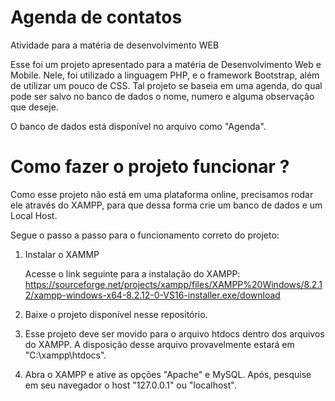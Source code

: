 # Agenda de contatos
Atividade para a matéria de desenvolvimento WEB

Esse foi um projeto apresentado para a matéria de Desenvolvimento Web e Mobile. Nele, foi utilizado a linguagem PHP, e o framework Bootstrap, além de utilizar um pouco de CSS. Tal projeto se baseia em uma agenda,
do qual pode ser salvo no banco de dados o nome, numero e alguma observação que deseje. 

O banco de dados está disponível no arquivo como "Agenda".

# Como fazer o projeto funcionar ?

Como esse projeto não está em uma plataforma online, precisamos rodar ele através do XAMPP, para que dessa forma crie um banco de dados e um Local Host.

Segue o passo a passo para o funcionamento correto do projeto:

1. Instalar o XAMMP

   Acesse o link seguinte para a instalação do XAMPP:
   https://sourceforge.net/projects/xampp/files/XAMPP%20Windows/8.2.12/xampp-windows-x64-8.2.12-0-VS16-installer.exe/download

2. Baixe o projeto disponível nesse repositório.
3. Esse projeto deve ser movido para o arquivo htdocs dentro dos arquivos do XAMPP. A disposição desse arquivo provavelmente estará em "C:\xampp\htdocs".
4. Abra o XAMPP e ative as opções "Apache" e MySQL. Após, pesquise em seu navegador o host "127.0.0.1" ou "localhost".

   
